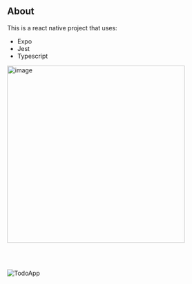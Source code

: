 ## About

This is a react native project that uses:
- Expo
- Jest
- Typescript

<img width="411" alt="image" src="https://github.com/joatancavalcante/tested-todo-app/assets/7294833/bdfdc3c6-5fa5-4ffb-acc5-6b3fc06cec44">

<br><br>

![TodoApp](https://github.com/joatancavalcante/tested-todo-app/assets/7294833/ecd5d317-218c-4504-af13-a1769519d0ab)


